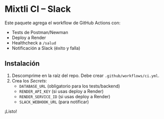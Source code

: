 # Mixtli CI – Slack

Este paquete agrega el workflow de GitHub Actions con:
- Tests de Postman/Newman
- Deploy a Render
- Healthcheck a `/salud`
- Notificación a Slack (éxito y falla)

## Instalación
1. Descomprime en la raíz del repo. Debe crear `.github/workflows/ci.yml`.
2. Crea los *Secrets*:
   - `DATABASE_URL` (obligatorio para los tests/backend)
   - `RENDER_API_KEY` (si usas deploy a Render)
   - `RENDER_SERVICE_ID` (si usas deploy a Render)
   - `SLACK_WEBHOOK_URL` (para notificar)

¡Listo!
